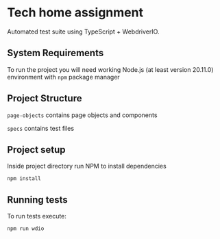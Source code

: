 # Tech home assignment

Automated test suite using TypeScript + WebdriverIO.

## System Requirements

To run the project you will need working Node.js (at least version 20.11.0) environment with `npm` package manager

## Project Structure

`page-objects` contains page objects and components

`specs` contains test files

## Project setup

Inside project directory run NPM to install dependencies

```shell
npm install
```

## Running tests

To run tests execute:

```shell
npm run wdio
```